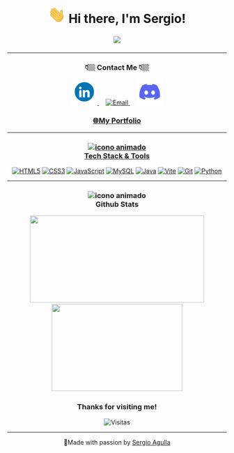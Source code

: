 <h1 align="center"><img src="https://raw.githubusercontent.com/ABSphreak/ABSphreak/master/gifs/Hi.gif" alt="icono animado" width="40" /> Hi there, I'm Sergio!</h1>

<h2 align="center" style="margin-top: 0;">
  <img src="https://readme-typing-svg.herokuapp.com?font=Fira+Code&size=30&pause=500&color=9B30FF&center=true&vCenter=true&multiline=true&width=600&height=130&lines=Fullstack+Development+Student;Passionate+about+Tech;Always+Learning" />
</h2>

---

###  <div align="center">👇🏼 Contact Me  👇🏼

  
</div>

 <p align="center">

  <a href="https://www.linkedin.com/in/sergio-agulla/">
    <img src="372102050_LINKEDIN_ICON_TRANSPARENT_400.gif" alt="LinkedIn" width="60"/>
  </a>
  &nbsp;&nbsp;&nbsp;
  <a href="mailto:serxa92@hotmail.com">
    <img src="https://cdn.pixabay.com/animation/2022/09/28/02/29/02-29-48-377_512.gif" alt="Email" width="60"/>
  </a>
  &nbsp;&nbsp;&nbsp;
  <a href="http://discordapp.com/users/%20294615395921559552">
  <img src="372108630_DISCORD_LOGO_400.gif" alt="Discord" width="60"/>
</p>


###  <div align="center"><a href="https://sergioagulla.vercel.app/">🌐My Portfolio

  
</div>

   

---

<h3 align="center">
  <img src="https://i.imgur.com/keSzdVD.gif" alt="icono animado" width="40" /><br>
  Tech Stack & Tools
</h3>


<div align="center">

  <a href="https://developer.mozilla.org/en-US/docs/Web/HTML"><img src="https://img.icons8.com/color/50/html-5.png" alt="HTML5"/></a>
  <a href="https://developer.mozilla.org/en-US/docs/Web/CSS"><img src="https://img.icons8.com/color/50/css3.png" alt="CSS3"/></a>
  <a href="https://developer.mozilla.org/en-US/docs/Web/JavaScript"><img src="https://img.icons8.com/color/50/javascript.png" alt="JavaScript"/></a>
  <a href="https://www.mysql.com/"><img src="https://img.icons8.com/color/50/mysql-logo.png" alt="MySQL"/></a>
  <a href="https://www.java.com/"><img src="https://img.icons8.com/color/50/java-coffee-cup-logo.png" alt="Java"/></a>
  <a href="https://vitejs.dev/"><img src="https://img.icons8.com/color/50/vite.png" alt="Vite"/></a>
  <a href="https://git-scm.com/"><img src="https://img.icons8.com/color/50/git.png" alt="Git"/></a>
  <a href="https://www.python.org/"><img src="https://img.icons8.com/color/50/python.png" alt="Python"/></a>


  

</div>

---
<h3 align="center">
  <img src="https://media.giphy.com/media/iY8CRBdQXODJSCERIr/giphy.gif" alt="icono animado" width="40" /><br>
  Github Stats
</h3>
<p align="center">
  <img src="https://github-readme-stats.vercel.app/api?username=serxa92&show_icons=true&theme=radical" width="400" height="200" />
  <img src="https://github-readme-stats.vercel.app/api/top-langs/?username=serxa92&layout=compact&theme=radical" width="300" height="200" />
</p>


###  <div align="center">Thanks for visiting me!
<p align="center">
  
<img src="https://count.getloli.com/get/@serxa92?theme=gelbooru" width=400 alt="Visitas" />


</p>

---

<p align="center"> 
   🌱Made with passion by <a href="https://github.com/serxa92">Sergio Agulla</a>
</p>



